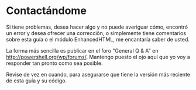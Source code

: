# Contactándome

Si tiene problemas, desea hacer algo y no puede averiguar cómo, encontró un error y desea ofrecer una corrección, o simplemente tiene comentarios sobre esta guía o el módulo EnhancedHTML, me encantaría saber de usted.

La forma más sencilla es publicar en el foro "General Q & A" en http://powershell.org/wp/forums/. Mantengo puesto el ojo aquí que yo voy a responder tan pronto como sea posible.

Revise de vez en cuando, para asegurarse que tiene la versión más reciente de esta guía y su código.
